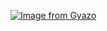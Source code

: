 [![Image from Gyazo](https://i.gyazo.com/11522a5d4507b7a7e077f833e212909d.gif)](https://gyazo.com/11522a5d4507b7a7e077f833e212909d)
